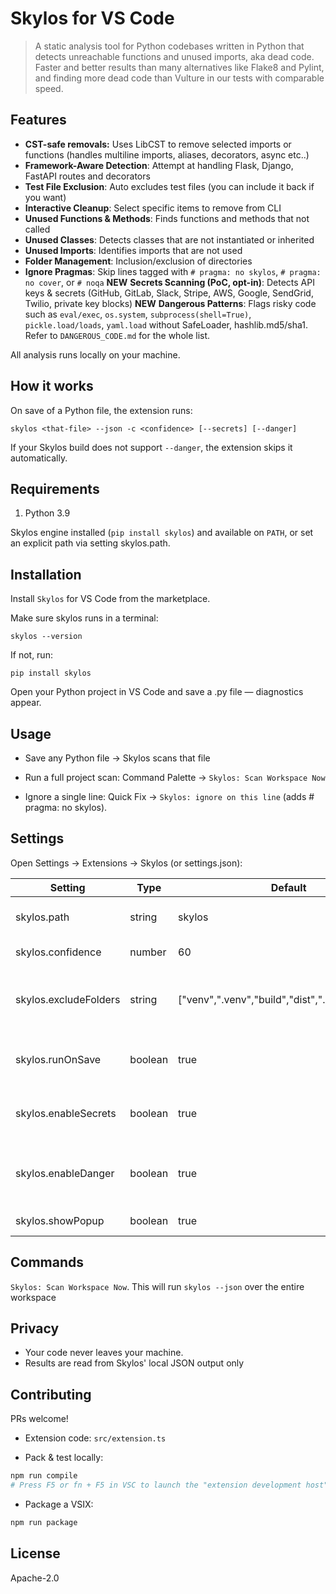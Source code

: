 # Skylos for VS Code

> A static analysis tool for Python codebases written in Python that detects unreachable functions and unused imports, aka dead code. Faster and better results than many alternatives like Flake8 and Pylint, and finding more dead code than Vulture in our tests with comparable speed.

## Features

* **CST-safe removals:** Uses LibCST to remove selected imports or functions (handles multiline imports, aliases, decorators, async etc..)
* **Framework-Aware Detection**: Attempt at handling Flask, Django, FastAPI routes and decorators  
* **Test File Exclusion**: Auto excludes test files (you can include it back if you want)
* **Interactive Cleanup**: Select specific items to remove from CLI
* **Unused Functions & Methods**: Finds functions and methods that not called
* **Unused Classes**: Detects classes that are not instantiated or inherited
* **Unused Imports**: Identifies imports that are not used
* **Folder Management**: Inclusion/exclusion of directories 
* **Ignore Pragmas**: Skip lines tagged with `# pragma: no skylos`, `# pragma: no cover`, or `# noqa`
**NEW** **Secrets Scanning (PoC, opt-in)**: Detects API keys & secrets (GitHub, GitLab, Slack, Stripe, AWS, Google, SendGrid, Twilio, private key blocks)
**NEW** **Dangerous Patterns**: Flags risky code such as `eval/exec`, `os.system`, `subprocess(shell=True)`, `pickle.load/loads`, `yaml.load` without SafeLoader, hashlib.md5/sha1. Refer to `DANGEROUS_CODE.md` for the whole list.

All analysis runs locally on your machine.

## How it works

On save of a Python file, the extension runs:

`skylos <that-file> --json -c <confidence> [--secrets] [--danger]`

If your Skylos build does not support `--danger`, the extension skips it automatically.

## Requirements

1. Python 3.9

Skylos engine installed (`pip install skylos`) and available on `PATH`, or set an explicit path via setting skylos.path.

## Installation

Install `Skylos` for VS Code from the marketplace.

Make sure skylos runs in a terminal:

`skylos --version`

If not, run:

`pip install skylos`

Open your Python project in VS Code and save a .py file — diagnostics appear.

## Usage

- Save any Python file -> Skylos scans that file

- Run a full project scan: Command Palette -> `Skylos: Scan Workspace Now`

- Ignore a single line: Quick Fix -> `Skylos: ignore on this line` (adds # pragma: no skylos).

## Settings

Open Settings -> Extensions ->  Skylos (or settings.json):

| Setting | Type | Default | Description |
|---------|------|---------|-------------|
| skylos.path | string | skylos | Path to the Skylos executable|
| skylos.confidence | number | 60 | Confidence threshold |
| skylos.excludeFolders | string | ["venv",".venv","build","dist",".git","__pycache__"] | Exclude these folders for workspace scans |
| skylos.runOnSave | boolean | true | Run Skylos automatically when saving a Python file |
| skylos.enableSecrets | boolean | true | Include secrets scanning (--secrets) |
| skylos.enableDanger | boolean | true | Include dangerous-pattern checks (--danger)|
| skylos.showPopup | boolean | true | Show a toast after scans |


## Commands

`Skylos: Scan Workspace Now`. This will run `skylos --json` over the entire workspace

## Privacy

- Your code never leaves your machine.
- Results are read from Skylos' local JSON output only

## Contributing

PRs welcome!

- Extension code: `src/extension.ts`

- Pack & test locally:

```bash
npm run compile
# Press F5 or fn + F5 in VSC to launch the "extension development host"
```

- Package a VSIX:
```bash
npm run package
```

## License
Apache-2.0